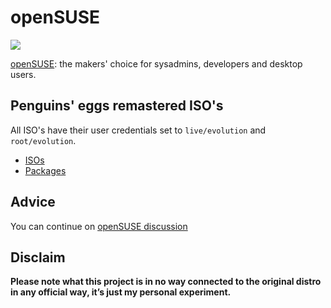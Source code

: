 # openSUSE
![](/img/opensuse.svg)

[openSUSE](https://www.opensuse.org/): the makers' choice for sysadmins, developers and desktop users.

## Penguins' eggs remastered ISO's
All ISO's have their user credentials set to ```live/evolution``` and ```root/evolution```.

* [ISOs](https://drive.google.com/drive/folders/1Wc07Csh8kJvqENj3oL-VDBU3E6eA9CLU)
* [Packages](https://drive.google.com/drive/folders/1brhG4-BBSpixi-iKQZAYTa9kiVryYAgX)

## Advice

You can continue on [openSUSE discussion](https://github.com/pieroproietti/penguins-blog/discussions/40)

## Disclaim
__Please note what this project is in no way connected to the original distro in any official way, it’s just my personal experiment.__
